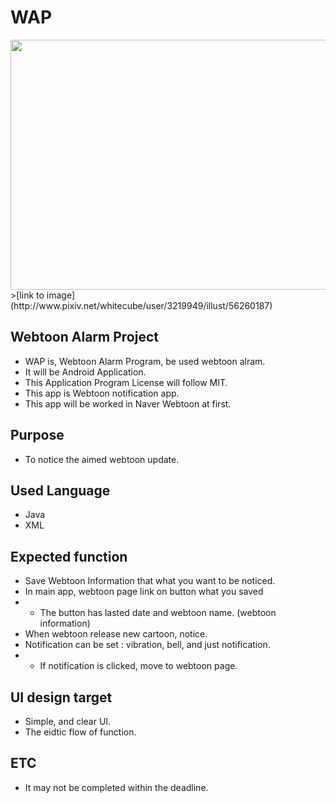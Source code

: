 # WAP
<img src="http://i67.tinypic.com/20sbz15.jpg" height = "400" width = "600">
>[link to image](http://www.pixiv.net/whitecube/user/3219949/illust/56260187)

## Webtoon Alarm Project

* WAP is, Webtoon Alarm Program, be used webtoon alram.
* It will be Android Application.
* This Application Program License will follow MIT.
* This app is Webtoon notification app.
* This app will be worked in Naver Webtoon at first.

## Purpose

* To notice the aimed webtoon update.

## Used Language

* Java
* XML

## Expected function

* Save Webtoon Information that what you want to be noticed.
* In main app, webtoon page link on button what you saved
*  - The button has lasted date and webtoon name. (webtoon information)
* When webtoon release new cartoon, notice.
* Notification can be set : vibration, bell, and just notification.
*  - If notification is clicked, move to webtoon page.    

## UI design target

* Simple, and clear UI.
* The eidtic flow of function.

## ETC

* It may not be completed within the deadline.
